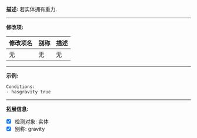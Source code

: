 **描述:** 若实体拥有重力.

---

**修改项:**

| 修改项名  | 别称           | 描述                      |
| --------- | -------------- | ------------------------- |
| 无 | 无 | 无 |

---

**示例:**

```
Conditions:
- hasgravity true
```

---

**拓展信息:**

- [x] 检测对象: 实体
- [x] 别称: gravity